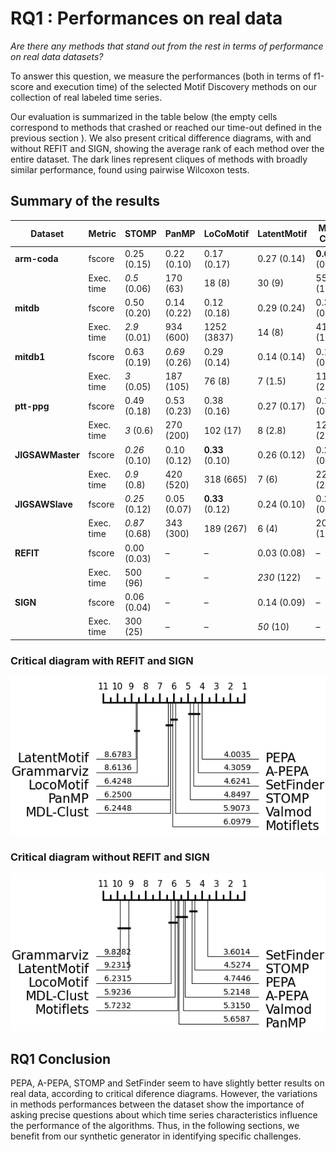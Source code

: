 # RQ1 : Performances on real data

*Are there any methods that stand out from the rest in terms of performance on real data datasets?*

To answer this question, we measure the performances (both in terms of f1-score and execution time) of the selected Motif Discovery methods on our collection of real labeled time series.

Our evaluation is summarized in the table below (the empty cells correspond to methods that crashed or reached our time-out defined in the previous section ). We also present critical difference diagrams, with and without REFIT and SIGN, showing the average rank of each method over the entire dataset. The dark lines represent cliques of methods with broadly similar performance, found using pairwise Wilcoxon tests. 

## Summary of the results

| Dataset       | Metric     | **STOMP**         | **PanMP**         | **LoCoMotif**    | **LatentMotif**  | **MDL-Clust**    | **k‑Motiflets**  | **PEPA**         | **VALMOD**       | **SetFinder**     | **A‑PEPA**        | **GrammarViz**    |
|---------------|------------|-------------------|-------------------|------------------|------------------|------------------|------------------|------------------|------------------|-------------------|-------------------|-------------------|
| **arm-coda**  | fscore     | 0.25 (0.15)       | 0.22 (0.10)       | 0.17 (0.17)      | 0.27 (0.14)      | **0.66** (0.25)  | 0.03 (0.07)      | _0.29_ (0.14)    | _0.29_ (0.15)    | 0.20 (0.05)       | _0.29_ (0.17)     | 0.01 (0.02)       |
|               | Exec. time | _0.5_ (0.06)      | 170 (63)          | 18 (8)           | 30 (9)           | 555 (159)        | 154 (42)         | 2 (0.3)          | 303 (80)         | 1.5 (0.5)         | 2 (0.3)           | **0.3** (0.00)    |
| **mitdb**     | fscore     | 0.50 (0.20)       | 0.14 (0.22)       | 0.12 (0.18)      | 0.29 (0.24)      | 0.33 (0.15)      | 0.40 (0.37)      | 0.41 (0.30)      | 0.17 (0.23)      | **0.55** (0.17)   | _0.51_ (0.19)     | 0.00 (0.00)       |
|               | Exec. time | _2.9_ (0.01)      | 934 (600)         | 1252 (3837)      | 14 (8)           | 4178 (1483)      | 16396 (10413)    | 11 (0.4)         | 1762 (1273)      | 14 (2.3)          | 11 (0.4)          | **0.41** (0.02)   |
| **mitdb1**    | fscore     | 0.63 (0.19)       | _0.69_ (0.26)     | 0.29 (0.14)      | 0.14 (0.14)      | 0.18 (0.07)      | 0.44 (0.37)      | 0.46 (0.34)      | 0.66 (0.25)      | **0.77** (0.10)   | 0.36 (0.20)       | 0.00 (0.00)       |
|               | Exec. time | _3_ (0.05)        | 187 (105)         | 76 (8)           | 7 (1.5)          | 1133 (254)       | 3157 (1918)      | 11 (0.5)         | 156 (48)         | 12 (1.2)          | 10 (0.5)          | **0.42** (0.02)   |
| **ptt-ppg**   | fscore     | 0.49 (0.18)       | 0.53 (0.23)       | 0.38 (0.16)      | 0.27 (0.17)      | 0.18 (0.07)      | 0.61 (0.26)      | _0.68_ (0.12)    | 0.54 (0.23)      | **0.69** (0.05)   | 0.43 (0.16)       | 0.00 (0.01)       |
|               | Exec. time | _3_ (0.6)         | 270 (200)         | 102 (17)         | 8 (2.8)          | 1261 (279)       | 4598 (2630)      | 11 (0.2)         | 204 (86)         | 23 (3)            | 12 (1.4)          | **0.4** (0.02)    |
| **JIGSAWMaster** | fscore  | _0.26_ (0.10)     | 0.10 (0.12)       | **0.33** (0.10)  | 0.26 (0.12)      | 0.23 (0.08)      | 0.13 (0.08)      | 0.18 (0.09)      | 0.17 (0.09)      | 0.23 (0.04)       | 0.20 (0.09)       | 0.10 (0.05)       |
|               | Exec. time | _0.9_ (0.8)       | 420 (520)         | 318 (665)        | 7 (6)            | 2214 (2147)      | 660 (669)        | 4 (3)            | 1208 (1038)      | 5 (5)             | 4 (3)             | **0.31** (0.04)   |
| **JIGSAWSlave**  | fscore  | _0.25_ (0.12)     | 0.05 (0.07)       | **0.33** (0.12)  | 0.24 (0.10)      | 0.23 (0.06)      | 0.15 (0.10)      | 0.17 (0.08)      | 0.20 (0.10)      | 0.22 (0.05)       | 0.18 (0.08)       | 0.10 (0.06)       |
|               | Exec. time | _0.87_ (0.68)    | 343 (300)         | 189 (267)        | 6 (4)            | 2005 (1812)      | 590 (512)        | 4 (3)            | 1453 (1459)      | 4.7 (4)           | 4 (2)             | **0.31** (0.03)   |
| **REFIT**     | fscore     | 0.00 (0.03)       | –                 | –                | 0.03 (0.08)      | –                | –                | _0.14_ (0.12)    | –                | –                 | **0.16** (0.15)   | 0.00 (0.00)       |
|               | Exec. time | 500 (96)          | –                 | –                | _230_ (122)      | –                | –                | 1280 (100)       | –                | –                 | 1310 (120)        | **63** (12)       |
| **SIGN**      | fscore     | 0.06 (0.04)       | –                 | –                | 0.14 (0.09)      | –                | –                | 0.17 (0.03)      | –                | –                 | **0.20** (0.06)   | _0.10_ (0.07)     |
|               | Exec. time | 300 (25)          | –                 | –                | _50_ (10)        | –                | –                | 900 (85)         | –                | –                 | 900 (88)         | **5** (18)        |

### Critical diagram with REFIT and SIGN 

![crit_diag_w](../../assets/RQresults/crit_diag_by_ts.png "Critical diagram with REFIT and SIGN")

### Critical diagram without REFIT and SIGN

![crit_diag_wo](../../assets/RQresults/crit_diag_by_ts_without_refit_and_sign.png "Critical diagram without REFIT and SIGN")


## RQ1 Conclusion

PEPA, A-PEPA, STOMP and SetFinder seem to have slightly better results on real data, according to critical diference diagrams. However, the variations in methods performances between the dataset show the importance of asking precise questions about which time series characteristics influence the performance of the algorithms.
Thus, in the following sections, we benefit from our synthetic generator in identifying specific challenges.